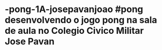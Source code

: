 # -pong-1A-josepavanjoao #pong desenvolvendo o jogo pong na sala de aula no Colegio Civico Militar Jose Pavan
